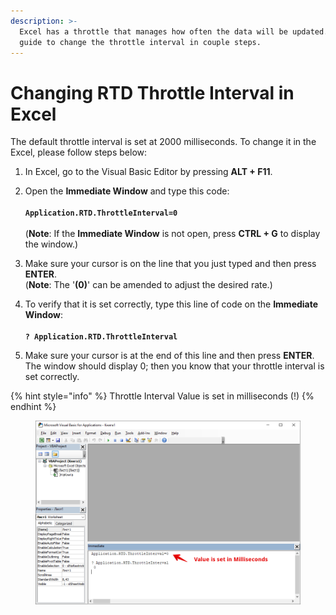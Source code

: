 ```yaml
---
description: >-
  Excel has a throttle that manages how often the data will be updated. Use this
  guide to change the throttle interval in couple steps.
---
```


# Changing RTD Throttle Interval in Excel

The default throttle interval is set at 2000 milliseconds. To change it in the Excel, please follow steps below:

1. In Excel, go to the Visual Basic Editor by pressing **ALT + F11**.
2. Open the **Immediate Window**  and type this code:\
   \
   **`Application.RTD.ThrottleInterval=0`**\
   \
   (**Note**: If the **Immediate Window** is not open, press **CTRL + G** to display the window.)
3. Make sure your cursor is on the line that you just typed and then press **ENTER**.\
   (**Note**:  The '**(0)**' can be amended to adjust the desired rate.)
4.  To verify that it is set correctly, type this line of code on the **Immediate Window**:\
    \
    **`? Application.RTD.ThrottleInterval`**


5. Make sure your cursor is at the end of this line and then press **ENTER**. The window should display 0; then you know that your throttle interval is set correctly.

{% hint style="info" %}
Throttle Interval Value is set in milliseconds (!)
{% endhint %}

<figure><img src="../../.gitbook/assets/image (40).png" alt=""><figcaption></figcaption></figure>
